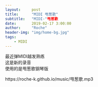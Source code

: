 ```yaml
---
layout:     post
title:      "MIDI 甩葱歌"
subtitle:   "MIDI-"甩葱歌
date:       2019-02-17 3:00:00
author:     "Roche" 
header-img: "img/home-bg.jpg" 
tags:
    - MIDI 
---
```


最近弹MIDI越发熟练  
这是新的录音  
使用的是甩葱歌钢琴版
  
<p>https://roche-k.github.io/music/甩葱歌.mp3</p>
